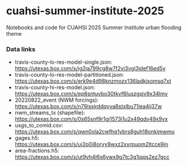 # cuahsi-summer-institute-2025
Notebooks and code for CUAHSI 2025 Summer Institute urban flooding theme

### Data links
- travis-county-lo-res-model-single.json: https://utexas.box.com/s/ig2ja799cg8w7f2vi3vgi3jdef16ed5y
- travis-county-lo-res-model-partitioned.json: https://utexas.box.com/s/erk9e4d98knzmozx136ladkjsomsq7xt
- travis-county-hi-res-model.json: https://utexas.box.com/s/ep6sntuvbo30tkvf6luszgsjv9x34lmv
- 20220822_event (NWM forcings): https://utexas.box.com/s/n79issjrddqvya8stxlbu71iea4ij37w
- nwm_streams_tx (shapefile): https://utexas.box.com/s/0s65snf9r1gi1573i1u2x49qdv49x9vx
- usgs_to_comid.csv: https://utexas.box.com/s/qwn0xla2cwfhq1ybrs8guh18onkimwmu
- gages.h5: https://utexas.box.com/s/uj2p0i8orvy9wxz2xvrpuom2ltcce9jn
- area-fractions.h5: https://utexas.box.com/s/ut9yh4l6s6ywx9g7tc3g1jqqs2ez7gcc
